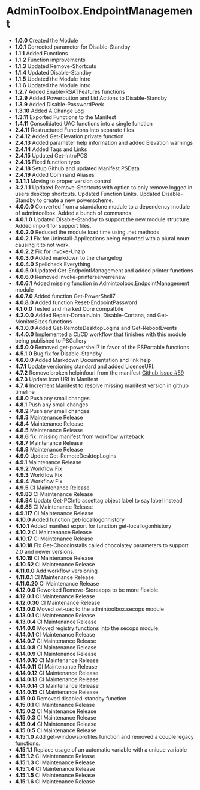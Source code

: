 # **AdminToolbox.EndpointManagement**

* **1.0.0** Created the Module
* **1.0.1** Corrected parameter for Disable-Standby
* **1.1.1** Added Functions
* **1.1.2** Function improvements
* **1.1.3** Updated Remove-Shortcuts
* **1.1.4** Updated Disable-Standby
* **1.1.5** Updated the Module Intro
* **1.1.6** Updated the Module Intro
* **1.2.7** Added Enable-RSATFeatures functions
* **1.2.9** Added Powerbutton and Lid Actions to Disable-Standby
* **1.3.9** Added Disable-PasswordPeek
* **1.3.10** Added A Change Log
* **1.3.11** Exported Functions to the Manifest
* **1.4.11** Consolidated UAC functions into a single function
* **2.4.11** Restructured Functions into separate files
* **2.4.12** Added Get-Elevation private function
* **2.4.13** Added parameter help information and added Elevation warnings
* **2.4.14** Added Tags and Links
* **2.4.15** Updated Get-IntroPCS
* **2.4.16** Fixed function typo
* **2.4.18** Setup Github and updated Manifest PSData
* **2.4.19** Added Command Aliases
* **3.1.1.1** Moving to proper version control
* **3.2.1.1** Updated Remove-Shortcuts with option to only remove logged in users desktop shortcuts. Updated Function Links. Updated Disable-Standby to create a new powerscheme.
* **4.0.0.0** Converted from a standalone module to a dependency module of admintoolbox. Added a bunch of commands.
* **4.0.1.0** Updated Disable-Standby to support the new module structure. Added import for support files.
* **4.0.2.0** Reduced the module load time using .net methods
* **4.0.2.1** Fix for Uninstall-Applications being exported with a plural noun causing it to not work.
* **4.0.2.2** Fix for Invoke-Unzip
* **4.0.3.0** Added markdown to the changelog
* **4.0.4.0** Spellcheck Everything
* **4.0.5.0** Updated Get-EndpointManagement and added printer functions
* **4.0.6.0** Removed invoke-printerserverrenew
* **4.0.6.1** Added missing function in Admintoolbox.EndpointManagement module
* **4.0.7.0** Added function Get-PowerShell7
* **4.0.8.0** Added function Reset-EndpointPassword
* **4.1.0.0** Tested and marked Core compatbile
* **4.2.0.0** Added Repair-DomainJoin, Disable-Cortana, and Get-MonitorSizes functions
* **4.3.0.0** Added Get-RemoteDesktopLogins and Get-RebootEvents
* **4.4.0.0** Implemented a CI/CD workflow that finishes with this module being published to PSGallery
* **4.5.0.0** Removed get-powershell7 in favor of the PSPortable functions
* **4.5.1.0** Bug fix for Disable-Standby
* **4.6.0.0** Added Markdown Documentation and link help
* **4.7.1** Update versioning standard and added LicenseURI.
* **4.7.2** Remove broken helpinfouri from the manifest [Github Issue #59](https://github.com/TheTaylorLee/AdminToolbox/issues/59)
* **4.7.3** Update Icon URI in Manifest
* **4.7.4** Increment Manifest to resolve missing manifest version in github timeline
* **4.8.0** Push any small changes
* **4.8.1** Push any small changes
* **4.8.2** Push any small changes
* **4.8.3** Maintenance Release
* **4.8.4** Maintenance Release
* **4.8.5** Maintenance Release
* **4.8.6** fix: missing manifest from workflow writeback
* **4.8.7** Maintenance Release
* **4.8.8** Maintenance Release
* **4.9.0** Update Get-RemoteDesktopLogins
* **4.9.1** Maintenance Release
* **4.9.2** Workflow Fix
* **4.9.3** Workflow Fix
* **4.9.4** Workflow Fix
* **4.9.5** CI Maintenance Release
* **4.9.83** CI Maintenance Release
* **4.9.84** Update Get-PCInfo assettag object label to say label instead
* **4.9.85** CI Maintenance Release
* **4.9.117** CI Maintenance Release
* **4.10.0** Added function get-locallogonhistory
* **4.10.1** Added manifest export for function get-locallogonhistory
* **4.10.2** CI Maintenance Release
* **4.10.17** CI Maintenance Release
* **4.10.18** Fix Get-Chocoinstalls called chocolatey parameters to support 2.0 and newer versions.
* **4.10.19** CI Maintenance Release
* **4.10.52** CI Maintenance Release
* **4.11.0.0** Add workflow versioning
* **4.11.0.1** CI Maintenance Release
* **4.11.0.20** CI Maintenance Release
* **4.12.0.0** Reworked Remove-Storeapps to be more flexible.
* **4.12.0.1** CI Maintenance Release
* **4.12.0.30** CI Maintenance Release
* **4.13.0.0** Moved set-uac to the admintoolbox.secops module
* **4.13.0.1** CI Maintenance Release
* **4.13.0.4** CI Maintenance Release
* **4.14.0.0** Moved registry functions into the secops module.
* **4.14.0.1** CI Maintenance Release
* **4.14.0.7** CI Maintenance Release
* **4.14.0.8** CI Maintenance Release
* **4.14.0.9** CI Maintenance Release
* **4.14.0.10** CI Maintenance Release
* **4.14.0.11** CI Maintenance Release
* **4.14.0.12** CI Maintenance Release
* **4.14.0.13** CI Maintenance Release
* **4.14.0.14** CI Maintenance Release
* **4.14.0.15** CI Maintenance Release
* **4.15.0.0** Removed disabled-standby function
* **4.15.0.1** CI Maintenance Release
* **4.15.0.2** CI Maintenance Release
* **4.15.0.3** CI Maintenance Release
* **4.15.0.4** CI Maintenance Release
* **4.15.0.5** CI Maintenance Release
* **4.15.1.0** Add get-windowsprofiles function and removed a couple legacy functions.
* **4.15.1.1** Replace usage of an automatic variable with a unique variable
* **4.15.1.2** CI Maintenance Release
* **4.15.1.3** CI Maintenance Release
* **4.15.1.4** CI Maintenance Release
* **4.15.1.5** CI Maintenance Release
* **4.15.1.6** CI Maintenance Release